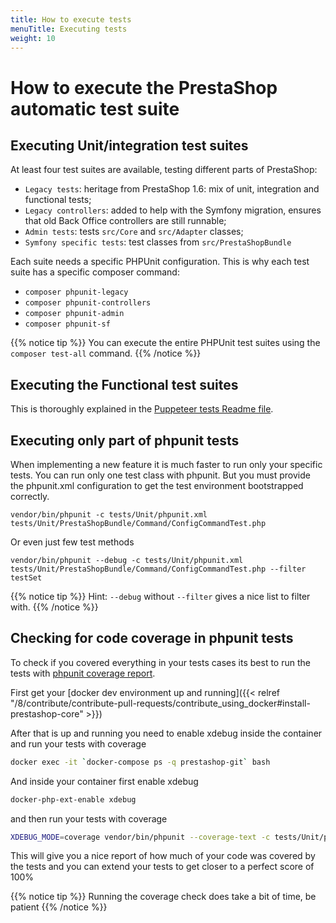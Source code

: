 ```yaml
---
title: How to execute tests
menuTitle: Executing tests
weight: 10
---
```


# How to execute the PrestaShop automatic test suite

## Executing Unit/integration test suites

At least four test suites are available, testing different parts of PrestaShop:

* `Legacy tests`: heritage from PrestaShop 1.6: mix of unit, integration and functional tests;
* `Legacy controllers`: added to help with the Symfony migration, ensures that old Back Office controllers are still runnable;
* `Admin tests`: tests `src/Core` and `src/Adapter` classes;
* `Symfony specific tests`: test classes from `src/PrestaShopBundle`

Each suite needs a specific PHPUnit configuration. This is why each test suite has a specific composer command:

* `composer phpunit-legacy`
* `composer phpunit-controllers`
* `composer phpunit-admin`
* `composer phpunit-sf`

{{% notice tip %}}
You can execute the entire PHPUnit test suites using the `composer test-all` command.
{{% /notice %}}

## Executing the Functional test suites

This is thoroughly explained in the [Puppeteer tests Readme file](https://github.com/PrestaShop/PrestaShop/blob/develop/tests/UI/README.md).

## Executing only part of phpunit tests

When implementing a new feature it is much faster to run only your specific tests. You can run only one test class with phpunit. But you must provide the phpunit.xml configuration to get the test environment bootstrapped correctly.

```
vendor/bin/phpunit -c tests/Unit/phpunit.xml tests/Unit/PrestaShopBundle/Command/ConfigCommandTest.php
```

Or even just few test methods

```
vendor/bin/phpunit --debug -c tests/Unit/phpunit.xml tests/Unit/PrestaShopBundle/Command/ConfigCommandTest.php --filter testSet
```

{{% notice tip %}}
Hint: `--debug` without `--filter` gives a nice list to filter with.
{{% /notice %}}

## Checking for code coverage in phpunit tests

To check if you covered everything in your tests cases its best to run the tests with [phpunit coverage report](https://phpunit.readthedocs.io/en/9.5/code-coverage-analysis.html).

First get your [docker dev environment up and running]({{< relref "/8/contribute/contribute-pull-requests/contribute_using_docker#install-prestashop-core" >}})

After that is up and running you need to enable xdebug inside the container and run your tests with coverage

```bash
docker exec -it `docker-compose ps -q prestashop-git` bash
```

And inside your container first enable xdebug

```bash
docker-php-ext-enable xdebug
```

and then run your tests with coverage

```bash
XDEBUG_MODE=coverage vendor/bin/phpunit --coverage-text -c tests/Unit/phpunit.xml tests/Unit/PrestaShopBundle/Command/ConfigCommandTest.php
```

This will give you a nice report of how much of your code was covered by the tests and you can extend your tests to get closer to a perfect score of 100%

{{% notice tip %}}
Running the coverage check does take a bit of time, be patient
{{% /notice %}}
